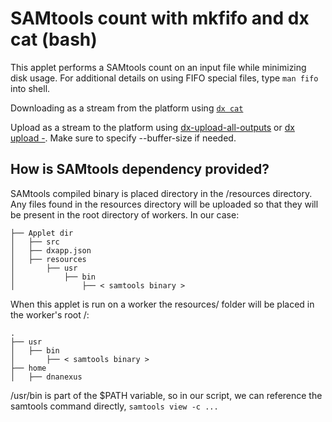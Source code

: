 # SAMtools count with mkfifo and dx cat (bash)

This applet performs a SAMtools count on an input file while minimizing disk usage. For additional details on using FIFO special files, type `man fifo` into shell.

Downloading as a stream from the platform using [`dx cat`](https://wiki.dnanexus.com/Command-Line-Client/Index-of-dx-Commands#cat)

Upload as a stream to the platform using [dx-upload-all-outputs](https://wiki.dnanexus.com/Helpstrings-of-SDK-Command-Line-Utilities#dx-upload-all-outputs) or [dx upload -](https://wiki.dnanexus.com/Command-Line-Client/Index-of-dx-Commands?q=dx-upload-all-outputs#upload). Make sure to specify --buffer-size if needed.

## How is SAMtools dependency provided?
SAMtools compiled binary is placed directory in the <Applet dir>/resources directory. Any files found in the resources directory will be uploaded so that they will be present in the root directory of workers. In our case:
```
├── Applet dir
│   ├── src
│   ├── dxapp.json
│   ├── resources
│       ├── usr
│           ├── bin
│               ├── < samtools binary >
```
When this applet is run on a worker the resources/ folder will be placed in the worker's root /:
```
.
├── usr
│   ├── bin
│       ├── < samtools binary >
├── home
│   ├── dnanexus
```
/usr/bin is part of the $PATH variable, so in our script, we can reference the samtools command directly, `samtools view -c ...`


